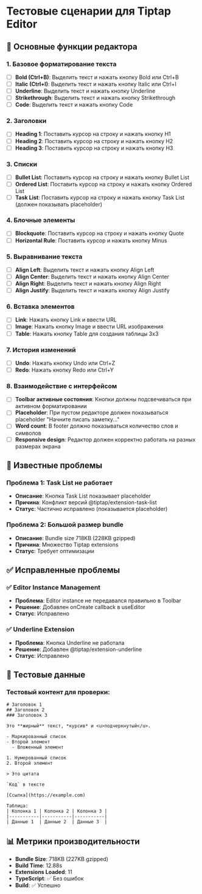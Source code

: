 # Тестовые сценарии для Tiptap Editor

## 🎯 Основные функции редактора

### 1. Базовое форматирование текста
- [ ] **Bold (Ctrl+B)**: Выделить текст и нажать кнопку Bold или Ctrl+B
- [ ] **Italic (Ctrl+I)**: Выделить текст и нажать кнопку Italic или Ctrl+I  
- [ ] **Underline**: Выделить текст и нажать кнопку Underline
- [ ] **Strikethrough**: Выделить текст и нажать кнопку Strikethrough
- [ ] **Code**: Выделить текст и нажать кнопку Code

### 2. Заголовки
- [ ] **Heading 1**: Поставить курсор на строку и нажать кнопку H1
- [ ] **Heading 2**: Поставить курсор на строку и нажать кнопку H2
- [ ] **Heading 3**: Поставить курсор на строку и нажать кнопку H3

### 3. Списки
- [ ] **Bullet List**: Поставить курсор на строку и нажать кнопку Bullet List
- [ ] **Ordered List**: Поставить курсор на строку и нажать кнопку Ordered List
- [ ] **Task List**: Поставить курсор на строку и нажать кнопку Task List (должен показывать placeholder)

### 4. Блочные элементы
- [ ] **Blockquote**: Поставить курсор на строку и нажать кнопку Quote
- [ ] **Horizontal Rule**: Поставить курсор и нажать кнопку Minus

### 5. Выравнивание текста
- [ ] **Align Left**: Выделить текст и нажать кнопку Align Left
- [ ] **Align Center**: Выделить текст и нажать кнопку Align Center
- [ ] **Align Right**: Выделить текст и нажать кнопку Align Right
- [ ] **Align Justify**: Выделить текст и нажать кнопку Align Justify

### 6. Вставка элементов
- [ ] **Link**: Нажать кнопку Link и ввести URL
- [ ] **Image**: Нажать кнопку Image и ввести URL изображения
- [ ] **Table**: Нажать кнопку Table для создания таблицы 3x3

### 7. История изменений
- [ ] **Undo**: Нажать кнопку Undo или Ctrl+Z
- [ ] **Redo**: Нажать кнопку Redo или Ctrl+Y

### 8. Взаимодействие с интерфейсом
- [ ] **Toolbar активные состояния**: Кнопки должны подсвечиваться при активном форматировании
- [ ] **Placeholder**: При пустом редакторе должен показываться placeholder "Начните писать заметку..."
- [ ] **Word count**: В footer должно показываться количество слов и символов
- [ ] **Responsive design**: Редактор должен корректно работать на разных размерах экрана

## 🐛 Известные проблемы

### Проблема 1: Task List не работает
- **Описание**: Кнопка Task List показывает placeholder
- **Причина**: Конфликт версий @tiptap/extension-task-list
- **Статус**: Частично исправлено (показывается placeholder)

### Проблема 2: Большой размер bundle
- **Описание**: Bundle size 718KB (228KB gzipped)
- **Причина**: Множество Tiptap extensions
- **Статус**: Требует оптимизации

## ✅ Исправленные проблемы

### ✅ Editor Instance Management
- **Проблема**: Editor instance не передавался правильно в Toolbar
- **Решение**: Добавлен onCreate callback в useEditor
- **Статус**: Исправлено

### ✅ Underline Extension
- **Проблема**: Кнопка Underline не работала
- **Решение**: Добавлен @tiptap/extension-underline
- **Статус**: Исправлено

## 🧪 Тестовые данные

### Тестовый контент для проверки:
```
# Заголовок 1
## Заголовок 2
### Заголовок 3

Это **жирный** текст, *курсив* и <u>подчеркнутый</u>.

- Маркированный список
- Второй элемент
  - Вложенный элемент

1. Нумерованный список
2. Второй элемент

> Это цитата

`Код` в тексте

[Ссылка](https://example.com)

Таблица:
| Колонка 1 | Колонка 2 | Колонка 3 |
|-----------|-----------|-----------|
| Данные 1  | Данные 2  | Данные 3  |
```

## 📊 Метрики производительности

- **Bundle Size**: 718KB (227KB gzipped)
- **Build Time**: 12.88s
- **Extensions Loaded**: 11
- **TypeScript**: ✅ Без ошибок
- **Build**: ✅ Успешно








